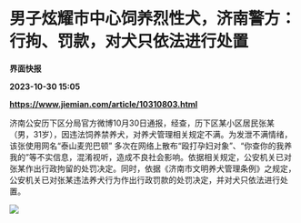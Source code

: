# 男子炫耀市中心饲养烈性犬，济南警方：行拘、罚款，对犬只依法进行处置
**界面快报**

**2023-10-30 15:05**

**https://www.jiemian.com/article/10310803.html**

济南公安历下区分局官方微博10月30日通报，经查，历下区某小区居民张某（男，31岁），因违法饲养禁养犬，对养犬管理相关规定不满。为发泄不满情绪，该张使用网名“泰山麦兜巴顿” 多次在网络上散布“殴打孕妇对象”、“你查你的我养我的”等不实信息，混淆视听，造成不良社会影响。依据相关规定，公安机关已对张某作出行政拘留的处罚决定。同时，依据《济南市文明养犬管理条例》之规定，公安机关已对张某违法养犬行为作出行政罚款的处罚决定，并对犬只依法进行处置。

![](https://img1.jiemian.com/101/original/20231030/16986772627469168_a700xH.jpg)